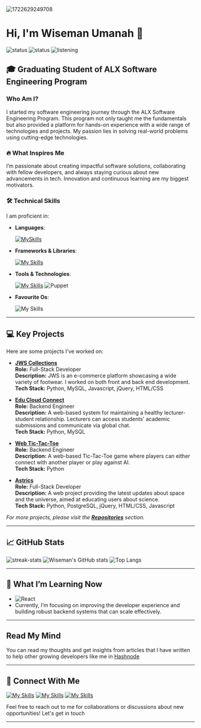 ![1722629249708](https://github.com/user-attachments/assets/132c6c2f-7518-44dc-9d1d-cffab69ebfe3)

# Hi, I'm Wiseman Umanah 👋
![status](https://img.shields.io/badge/currently-online-green.svg?style=flat-square) ![status](https://img.shields.io/badge/coding-contribution-blue.svg?style=flat-square) ![listening](https://img.shields.io/badge/listening-podcasts-black.svg?style=flat-square&logo=spotify)

## 🎓 Graduating Student of ALX Software Engineering Program

### Who Am I?
I started my software engineering journey through the ALX Software Engineering Program. This program not only taught me the fundamentals but also provided a platform for hands-on experience with a wide range of technologies and projects. My passion lies in solving real-world problems using cutting-edge technologies.

### 🔥 What Inspires Me
I’m passionate about creating impactful software solutions, collaborating with fellow developers, and always staying curious about new advancements in tech. Innovation and continuous learning are my biggest motivators.

### 🛠️ Technical Skills
I am proficient in:

- **Languages**:

    [![MySkills](https://skillicons.dev/icons?i=js,html,css,python,c,mysql,postgresql,typescript)](https://skillicons.dev)

- **Frameworks & Libraries**: 

    [![My Skills](https://skillicons.dev/icons?i=nodejs,flask,express,jquery)](https://skillicons.dev)

- **Tools & Technologies**: 

    [![My Skills](https://skillicons.dev/icons?i=bash,git,github,redis,nginx,mongodb)](https://skillicons.dev) ![Puppet](https://img.shields.io/badge/Puppet-black.svg?style=flat-square&logo=puppet)

- **Favourite Os**:

    ![My Skills](https://skillicons.dev/icons?i=kali)

---

## 💻 Key Projects
Here are some projects I've worked on:

- **[JWS Collections](https://jws-collections.vercel.app/)**    
  **Role:** Full-Stack Developer  
  **Description:** JWS is an e-commerce platform showcasing a wide variety of footwear. I worked on both front and back end development.  
  **Tech Stack:** Python, MySQL, Javascript, jQuery, HTML/CSS

- **[Edu Cloud Connect](https://github.com/Semaediong01/EDU-CLOUD-CONNECT)**  
  **Role:** Backend Engineer  
  **Description:** A web-based system for maintaining a healthy lecturer-student relationship. Lecturers can access students' academic submissions and communicate via global chat.  
  **Tech Stack:** Python, MySQL

- **[Web Tic-Tac-Toe](https://github.com/Berthran/web_tic_tac_toe)**  
  **Role:** Backend Engineer  
  **Description:** A web-based Tic-Tac-Toe game where players can either connect with another player or play against AI.  
  **Tech Stack:** Python

- **[Astrics](https://github.com/wiseman-umanah/Astrics)**  
  **Role:** Full-Stack Developer  
  **Description:** A web project providing the latest updates about space and the universe, aimed at educating users about science.  
  **Tech Stack:** Python, PostgreSQL, jQuery, HTML/CSS, Javascript

_For more projects, please visit the **[Repositories](https://github.com/wiseman-umanah?tab=repositories)** section._


---

## 📈 GitHub Stats

![streak-stats](https://github-readme-streak-stats.herokuapp.com/?user=wiseman-umanah&theme=radical) ![Wiseman's GitHub stats](https://github-readme-stats.vercel.app/api?username=wiseman-umanah&show_icons=true&theme=dark) ![Top Langs](https://github-readme-stats.vercel.app/api/top-langs/?username=wiseman-umanah&layout=compact&theme=blueberry&count_private=true&hide_border=true)


---

## 🌱 What I’m Learning Now

-  ![React](https://skillicons.dev/icons?i=react)
- Currently, I’m focusing on improving the developer experience and building robust backend systems that can scale effectively.


---

## Read My Mind 
You can read my thoughts and get insights from articles that I have written to help other growing developers like me in [Hashnode](https://techwhiz.hashnode.dev/)


---

## 🤝 Connect With Me
[![My Skills](https://skillicons.dev/icons?i=gmail)](mailto:wisemanumanah@gmail.com) [![My Skills](https://skillicons.dev/icons?i=linkedin)](https://www.linkedin.com/in/wisemanumanah/) [![My Skills](https://skillicons.dev/icons?i=twitter)](https://x.com/wisemanjoearts)

Feel free to reach out to me for collaborations or discussions about new opportunities! Let's get in touch


---
